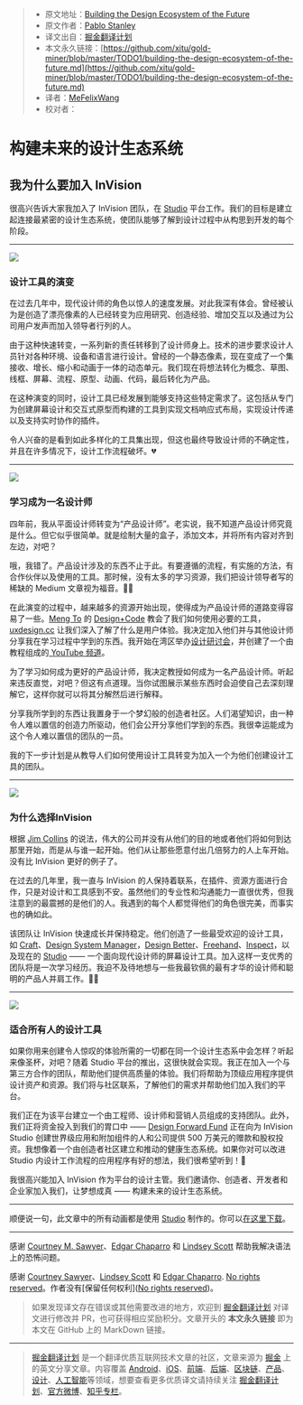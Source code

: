 > * 原文地址：[Building the Design Ecosystem of the Future](https://medium.com/@pablostanley/building-the-design-ecosystem-of-the-future-d22b663fed1f)
> * 原文作者：[Pablo Stanley](https://medium.com/@pablostanley?source=post_header_lockup)
> * 译文出自：[掘金翻译计划](https://github.com/xitu/gold-miner)
> * 本文永久链接：[https://github.com/xitu/gold-miner/blob/master/TODO1/building-the-design-ecosystem-of-the-future.md](https://github.com/xitu/gold-miner/blob/master/TODO1/building-the-design-ecosystem-of-the-future.md)
> * 译者：[MeFelixWang](https://github.com/MeFelixWang)
> * 校对者：

# 构建未来的设计生态系统

## 我为什么要加入 InVision

很高兴告诉大家我加入了 InVision 团队，在 [Studio](https://www.invisionapp.com/studio) 平台工作。我们的目标是建立起连接最紧密的设计生态系统，使团队能够了解到设计过程中从构思到开发的每个阶段。

* * *

![](https://cdn-images-1.medium.com/max/800/1*YueL6vogJTWvNi-03_h2Vw.gif)

### 设计工具的演变

在过去几年中，现代设计师的角色以惊人的速度发展。对此我深有体会。曾经被认为是创造了漂亮像素的人已经转变为应用研究、创造经验、增加交互以及通过为公司用户发声而加入领导者行列的人。

由于这种快速转变，一系列新的责任转移到了设计师身上。技术的进步要求设计人员针对各种环境、设备和语言进行设计。曾经的一个静态像素，现在变成了一个集接收、增长、缩小和动画于一体的动态单元。我们现在将想法转化为概念、草图、线框、屏幕、流程、原型、动画、代码，最后转化为产品。

在这种演变的同时，设计工具已经发展到能够支持这些特定需求了。这包括从专门为创建屏幕设计和交互式原型而构建的工具到实现文档响应式布局，实现设计传递以及支持实时协作的插件。

令人兴奋的是看到如此多样化的工具集出现，但这也最终导致设计师的不确定性，并且在许多情况下，设计工作流程破坏。💔

* * *

![](https://cdn-images-1.medium.com/max/800/1*MkogGsVeqrb3HpzbF4u0Dg.gif)

### 学习成为一名设计师

四年前，我从平面设计师转变为“产品设计师”。老实说，我不知道产品设计师究竟是什么。但它似乎很简单。就是绘制大量的盒子，添加文本，并将所有内容对齐到左边，对吧？

哦，我错了。产品设计涉及的东西不止于此。有要遵循的流程，有实施的方法，有合作伙伴以及使用的工具。那时候，没有太多的学习资源，我们把设计领导者写的稀缺的 Medium 文章视为福音。🙏🏽

在此演变的过程中，越来越多的资源开始出现，使得成为产品设计师的道路变得容易了一些。[Meng To](https://medium.com/@mengto) 的 [Design+Code](https://designcode.io/) 教会了我们如何使用必要的工具，[uxdesign.cc](https://medium.com/@uxdesigncc) 让我们深入了解了什么是用户体验。我决定加入他们并与其他设计师分享我在学习过程中学到的东西。我开始在湾区举办[设计研讨会]((https://www.meetup.com/))，并创建了一个由教程组成的[ YouTube 频道]((https://www.youtube.com/c/sketchtogethertv))。

为了学习如何成为更好的产品设计师，我决定教授如何成为一名产品设计师。听起来违反直觉，对吧？但这有点道理。当你试图展示某些东西时会迫使自己去深刻理解它，这样你就可以将其分解然后进行解释。

分享我所学到的东西让我置身于一个梦幻般的创造者社区。人们渴望知识，由一种令人难以置信的创造力所驱动，他们会公开分享他们学到的东西。我很幸运能成为这个令人难以置信的团队的一员。

我的下一步计划是从教导人们如何使用设计工具转变为加入一个为他们创建设计工具的团队。

* * *

![](https://cdn-images-1.medium.com/max/800/1*SenVAHnqgG4uTWEm971hXQ.gif)

### 为什么选择InVision

根据 [Jim Collins](https://www.jimcollins.com/article_topics/articles/good-to-great.html) 的说法，伟大的公司并没有从他们的目的地或者他们将如何到达那里开始，而是从与谁一起开始。他们从让那些愿意付出几倍努力的人上车开始。没有比 InVision 更好的例子了。

在过去的几年里，我一直与 InVision 的人保持着联系，在插件、资源方面进行合作，只是对设计和工具感到不安。虽然他们的专业性和沟通能力一直很优秀，但我注意到的最震撼的是他们的人。我遇到的每个人都觉得他们的角色很完美，而事实也的确如此。

该团队让 InVision 快速成长并保持稳定。他们创造了一些最受欢迎的设计工具，如 [Craft](https://www.invisionapp.com/craft)、[Design System Manager](https://www.invisionapp.com/blog/announcing-invision-design-system-manager/)，[Design Better](https://www.designbetter.co/)、[Freehand](https://www.invisionapp.com/feature/freehand)、[Inspect](https://www.invisionapp.com/feature/inspect)，以及现在的 [Studio](https://www.invisionapp.com/studio) —— 一个面向现代设计师的屏幕设计工具。加入这样一支优秀的团队将是一次学习经历。我迫不及待地想与一些我最钦佩的最有才华的设计师和聪明的产品人并肩工作。🙌🏽

* * *

![](https://cdn-images-1.medium.com/max/800/1*8Z9ciGXuvpoAPDv_N8zNew.gif)

### 适合所有人的设计工具

如果你用来创建令人惊叹的体验所需的一切都在同一个设计生态系中会怎样？听起来像圣杯，对吧？随着 Studio 平台的推出，这很快就会实现。我正在加入一个与第三方合作的团队，帮助他们提供高质量的体验。我们将帮助为顶级应用程序提供设计资产和资源。我们将与社区联系，了解他们的需求并帮助他们加入我们的平台。

我们正在为该平台建立一个由工程师、设计师和营销人员组成的支持团队。此外，我们正将资金投入到我们的胃口中 —— [Design Forward Fund](https://www.invisionapp.com/design-forward-fund) 正在向为 InVision Studio 创建世界级应用和附加组件的人和公司提供 500 万美元的赠款和股权投资。我想像着一个由创造者社区建立和推动的健康生态系统。如果你对可以改进 Studio 内设计工作流程的应用程序有好的想法，我们很希望听到！📣

我很高兴能加入 InVision 作为平台的设计主管。我们邀请你、创造者、开发者和企业家加入我们，让梦想成真 —— 构建未来的设计生态系统。

* * *

顺便说一句，此文章中的所有动画都是使用 [Studio](https://www.invisionapp.com/studio) 制作的。你可以[在这里下载](https://www.dropbox.com/sh/nsq4kd2w9v7801h/AAAbNsPy5vLbKOiPIQgFDTDoa?dl=0)。

* * *

感谢 [Courtney M. Sawyer](https://medium.com/@courtneymsawyer)、[Edgar Chaparro](https://medium.com/@Echaparro) 和 [Lindsey Scott](https://medium.com/@lindseylinds) 帮助我解决语法上的恐怖问题。

感谢 [Courtney Sawyer](https://medium.com/@csawyer?source=post_page)、[Lindsey Scott](https://medium.com/@lindseylinds?source=post_page) 和 [Edgar Chaparro](https://medium.com/@Echaparro?source=post_page). [No rights reserved](http://creativecommons.org/publicdomain/zero/1.0/)。作者没有[保留任何权利]([No rights reserved](http://creativecommons.org/publicdomain/zero/1.0/))。

> 如果发现译文存在错误或其他需要改进的地方，欢迎到 [掘金翻译计划](https://github.com/xitu/gold-miner) 对译文进行修改并 PR，也可获得相应奖励积分。文章开头的 **本文永久链接** 即为本文在 GitHub 上的 MarkDown 链接。


---

> [掘金翻译计划](https://github.com/xitu/gold-miner) 是一个翻译优质互联网技术文章的社区，文章来源为 [掘金](https://juejin.im) 上的英文分享文章。内容覆盖 [Android](https://github.com/xitu/gold-miner#android)、[iOS](https://github.com/xitu/gold-miner#ios)、[前端](https://github.com/xitu/gold-miner#前端)、[后端](https://github.com/xitu/gold-miner#后端)、[区块链](https://github.com/xitu/gold-miner#区块链)、[产品](https://github.com/xitu/gold-miner#产品)、[设计](https://github.com/xitu/gold-miner#设计)、[人工智能](https://github.com/xitu/gold-miner#人工智能)等领域，想要查看更多优质译文请持续关注 [掘金翻译计划](https://github.com/xitu/gold-miner)、[官方微博](http://weibo.com/juejinfanyi)、[知乎专栏](https://zhuanlan.zhihu.com/juejinfanyi)。
